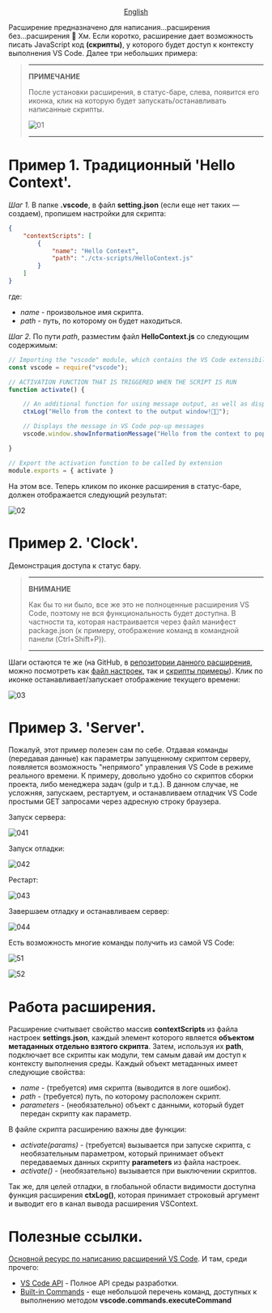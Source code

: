 <div align="center"><ins>

[English](/app/out/README.md)

</ins></div>

Расширение предназначено для написания...расширения без...расширения 🤔 Хм. Если коротко, расширение дает возможность писать JavaScript код **(скрипты)**, у которого будет доступ к контексту выполнения VS Code. Далее три небольших примера:

>---
>**ПРИМЕЧАНИЕ**
>
>После установки расширения, в статус-баре, слева, появится его иконка, клик на которую будет запускать/останавливать написанные скрипты.
>
>![01](https://user-images.githubusercontent.com/5076458/122537531-52228880-d02e-11eb-9025-11fea068124d.jpg)
>
>---

# Пример 1. Традиционный **'Hello Context'**.

*Шаг 1.* В папке **.vscode**, в файл **setting.json** (если еще нет таких — создаем), пропишем настройки для скрипта:

```json
{
    "contextScripts": [
        {
            "name": "Hello Context",
            "path": "./ctx-scripts/HelloContext.js"
        }
    ]
}
```

где:

- *name* - произвольное имя скрипта.
- *path* - путь, по которому он будет находиться.

*Шаг 2.* По пути *path*, разместим файл **HelloContext.js** со следующим содержимым:

```js
// Importing the "vscode" module, which contains the VS Code extensibility API
const vscode = require("vscode");

// ACTIVATION FUNCTION THAT IS TRIGGERED WHEN THE SCRIPT IS RUN
function activate() {

    // An additional function for using message output, as well as displaying error messages in the script
    ctxLog("Hello from the context to the output window!👋😎");

    // Displays the message in VS Code pop-up messages
    vscode.window.showInformationMessage("Hello from the context to pop-up messages!👋😎")

}

// Export the activation function to be called by extension
module.exports = { activate }
```

На этом все. Теперь кликом по иконке расширения в статус-баре, должен отображается следующий результат:

![02](https://user-images.githubusercontent.com/5076458/122542612-91070d00-d033-11eb-91da-3eb9b3f72c89.gif)

# Пример 2. **'Clock'**.

Демонстрация доступа к статус бару.

>---
>**ВНИМАНИЕ**
>
>Как бы то ни было, все же это не полноценные расширения VS Code, поэтому не вся функциональность будет доступна. В частности та, которая настраивается через файл манифест package.json (к примеру, отображение команд в командной панели (Ctrl+Shift+P)).
>
>---

Шаги остаются те же (на GitHub, в [репозитории данного расширения](https://github.com/IPcorps/VSCContextScript), можно посмотреть как [файл настроек](https://github.com/IPcorps/VSCContextScript/blob/main/.vscode/settings.json), так и [скрипты примеры](https://github.com/IPcorps/VSCContextScript/tree/main/ctx-scripts)). Клик по иконке останавливает/запускает отображение текущего времени:

![03](https://user-images.githubusercontent.com/5076458/122543631-a466a800-d034-11eb-99c9-71ff7c111b9a.gif)

# Пример 3. **'Server'**.

Пожалуй, этот пример полезен сам по себе. Отдавая команды (передавая данные) как параметры запущенному скриптом серверу, появляется возможность "непрямого" управления VS Code в режиме реального времени. К примеру, довольно удобно со скриптов сборки проекта, либо менеджера задач (gulp и т.д.). В данном случае, не усложняя, запускаем, рестартуем, и останавливаем отладчик VS Code простыми GET запросами через адресную строку браузера.

Запуск сервера:

![041](https://user-images.githubusercontent.com/5076458/122554661-f4983700-d041-11eb-9ede-d304ab1a39f6.gif)

Запуск отладки:

![042](https://user-images.githubusercontent.com/5076458/122554699-011c8f80-d042-11eb-9aa0-485cad05ae07.gif)

Рестарт:

![043](https://user-images.githubusercontent.com/5076458/122554865-2d381080-d042-11eb-988d-6646580cb944.gif)

Завершаем отладку и останавливаем сервер:

![044](https://user-images.githubusercontent.com/5076458/122555000-5eb0dc00-d042-11eb-8263-8111f000a104.gif)

Есть возможность многие команды получить из самой VS Code:

![51](https://user-images.githubusercontent.com/5076458/122555232-b2bbc080-d042-11eb-9a05-fe431fcc85f3.jpg)

![52](https://user-images.githubusercontent.com/5076458/122555237-b3eced80-d042-11eb-83d2-6ac8daf706c3.jpg)

# Работа расширения.

Расширение считывает свойство массив **contextScripts** из файла настроек **settings.json**, каждый элемент которого является **объектом метаданных отдельно взятого скрипта**. Затем, используя их **path**, подключает все скрипты как модули, тем самым давай им доступ к контексту выполнения среды. Каждый объект метаданных имеет следующие свойства:

- *name* - (требуется) имя скрипта (выводится в логе ошибок).
- *path* - (требуется) путь, по которому расположен скрипт.
- *parameters* - (необязательно) объект с данными, который будет передан скрипту как параметр.

В файле скрипта расширению важны две функции:

- *activate(params)* - (требуется) вызывается при запуске скрипта, с необязательным параметром, который принимает объект передаваемых данных скрипту **parameters** из файла настроек.
- *activate()* - (необязательно) вызывается при выключении скриптов. 

Так же, для целей отладки, в глобальной области видимости доступна функция расширения **ctxLog()**, которая принимает строковый аргумент и выводит его в канал вывода расширения VSContext.

# Полезные ссылки.

[Основной ресурс по написанию расширений VS Code](https://code.visualstudio.com/api). И там, среди прочего:

- [VS Code API]() - Полное API среды разработки.
- [Built-in Commands](https://code.visualstudio.com/api/references/commands) - еще небольшой перечень команд, доступных к выполнению методом **vscode.commands.executeCommand**
